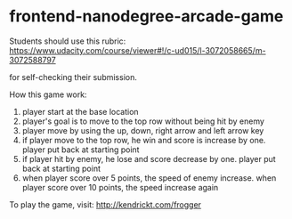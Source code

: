 frontend-nanodegree-arcade-game
===============================

Students should use this rubric: https://www.udacity.com/course/viewer#!/c-ud015/l-3072058665/m-3072588797

for self-checking their submission.

How this game work:
1) player start at the base location
2) player's goal is to move to the top row without being hit by enemy
3) player move by using the up, down, right arrow and left arrow key
4) if player move to the top row, he win and score is increase by one. player put back at starting point
5) if player hit by enemy, he lose and score decrease by one. player put back at starting point
6) when player score over 5 points, the speed of enemy increase. when player score over 10 points,
   the speed increase again
   
To play the game, visit: http://kendrickt.com/frogger